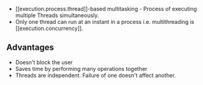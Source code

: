 

- [[execution.process.thread]]-based multitasking - Process of executing multiple Threads simultaneously.
- Only one thread can run at an instant in a process i.e. multithreading is [[execution.concurrency]].

## Advantages

- Doesn't block the user
- Saves time by performing many operations together
- Threads are independent. Failure of one doesn't affect another.

